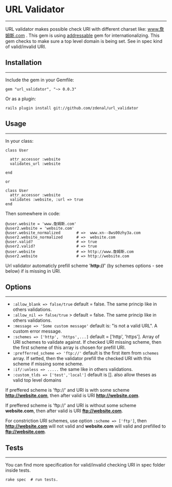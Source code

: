 # URL Validator #

---

URL validator makes possible check URI with different charset like: www.詹姆斯.com .  This gem is using [addressable](http://github.com/sporkmonger/addressable) gem for internationalizing. This gem checks to make sure a top level domain is being set. See in spec kind of valid/invalid URI.

## Installation ##

---

Include the gem in your Gemfile:

    gem "url_validator", "~> 0.0.3"

Or as a plugin:

    rails plugin install git://github.com/zdenal/url_validator

## Usage ##

---

In your class:

    class User

      attr_accessor :website
      validates_url :website

    end

    or

    class User
      attr_accessor :website
      validates :website, :url => true
    end

Then somewhere in code:

    @user.website = 'www.詹姆斯.com'
    @user2.website = 'website.com'
    @user.website_normalized       # =>  www.xn--8ws00zhy3a.com
    @user2.website_normalized      # =>  website.com
    @user.valid?                   # => true
    @user2.valid?                  # => true
    @user.website                  # => http://www.詹姆斯.com
    @user2.website                 # => http://website.com

Url validator automaticly prefill scheme '**http://**' (by schemes options - see below) if is missing in URI.

## Options ##

---

 * `:allow_blank => false/true`          default = false. The same princip like in others validations.
 * `:allow_nil => false/true` >          default = false. The same princip like in others validations.
 * `:message => 'Some custom message'`   default is: "is not a valid URL". A custom error message.
 * `:schemes => ['http', 'https',...]`   default = ['http', 'https']. Array of URI schemes to validate against. If checked URI missing scheme, then the first scheme of this array is chosen for prefill URI.
 *  `:prefferred_scheme => 'ftp://'`     default is the first item from `schemes` array. If setted, then the validator prefill the checked URI with this scheme if missing some scheme.
 *  `:if/:unless => .....`               the same like in others validations.
 *  `:custom_tlds => ['test','local']`   default is []. also allow theses as valid top level domains


If preffered scheme is 'ftp://' and URI is with some scheme **http://website.com**, then after valid is URI **http://website.com**.

If preffered scheme is 'ftp://' and URI is without some scheme **website.com**, then after valid is URI **ftp://website.com**.

For constriction URI schemes, use option `:scheme => ['ftp']`, then **http://website.com** will not valid and **website.com** will valid and prefilled to **ftp://website.com**.


## Tests ##

---

You can find more specification for valid/invalid checking URI in spec folder inside tests.

    rake spec  # run tests.

